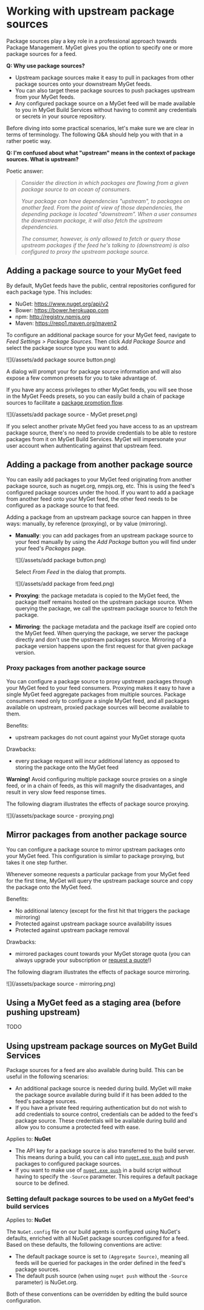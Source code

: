 # Working with upstream package sources

Package sources play a key role in a professional approach towards Package Management. MyGet gives you the option to specify one or more package sources for a feed. 

**Q: Why use package sources?**

* Upstream package sources make it easy to pull in packages from other package sources onto your downstream MyGet feeds. 
* You can also target these package sources to push packages upstream from your MyGet feeds.
* Any configured package source on a MyGet feed will be made available to you in MyGet Build Services without having to commit any credentials or secrets in your source repository.

Before diving into some practical scenarios, let's make sure we are clear in terms of terminology. The following Q&A should help you with that in a rather poetic way.

**Q: I'm confused about what "upstream" means in the context of package sources. What is upstream?**

Poetic answer:

> _Consider the direction in which packages are flowing from a given package source to an ocean of consumers._
> 
> _Your package can have dependencies "upstream", to packages on another feed._
> _From the point of view of those dependencies, the depending package is located "downstream"._
> _When a user consumes the downstream package, it will also fetch the upstream dependencies._
> 
> _The consumer, however, is only allowed to fetch or query those upstream packages if the feed he's talking to (downstream) is also configured to proxy the upstream package source._

## Adding a package source to your MyGet feed

By default, MyGet feeds have the public, central repositories configured for each package type. This includes:

* NuGet: https://www.nuget.org/api/v2
* Bower: https://bower.herokuapp.com
* npm: http://registry.npmjs.org
* Maven: https://repo1.maven.org/maven2

To configure an additional package source for your MyGet feed, navigate to _Feed Settings > Package Sources_. Then click _Add Package Source_ and select the package source type you want to add.

![](/assets/add package source button.png)

A dialog will prompt your for package source information and will also expose a few common presets for you to take advantage of.

If you have any access privileges to other MyGet feeds, you will see those in the MyGet Feeds presets, so you can easily build a chain of package sources to facilitate a [package promotion flow](/how-to/working-with-upstream-package-sources.md#using-a-feed-as-a-staging-area-push-upstream).

![](/assets/add package source - MyGet preset.png)

If you select another private MyGet feed you have access to as an upstream package source, there's no need to provide credentials to be able to restore packages from it on MyGet Build Services. MyGet will impersonate your user account when authenticating against that upstream feed.

## Adding a package from another package source

You can easily add packages to your MyGet feed originating from another package source, such as nuget.org, nmpjs.org, etc. This is using the feed's configured package sources under the hood. If you want to add a package from another feed onto your MyGet feed, the other feed needs to be configured as a package source to that feed.

Adding a package from an upstream package source can happen in three ways: manually, by reference (proxying), or by value (mirroring).
* **Manually**: you can add packages from an upstream package source to your feed manually by using the _Add Package_ button you will find under your feed's _Packages_ page. 

  ![](/assets/add package button.png)

  Select _From Feed_ in the dialog that prompts.

  ![](/assets/add package from feed.png)

* **Proxying**: the package metadata is copied to the MyGet feed, the package itself remains hosted on the upstream package source. When querying the package, we call the upstream package source to fetch the package.
* **Mirroring**: the package metadata and the package itself are copied onto the MyGet feed. When querying the package, we server the package directly and don't use the upstream packages source. Mirroring of a package version happens upon the first request for that given package version.

### Proxy packages from another package source

You can configure a package source to proxy upstream packages through your MyGet feed to your feed consumers. Proxying makes it easy to have a single MyGet feed aggregate packages from multiple sources. Package consumers need only to configure a single MyGet feed, and all packages available on upstream, proxied package sources will become available to them.

Benefits:
* upstream packages do not count against your MyGet storage quota

Drawbacks:
* every package request will incur additional latency as opposed to storing the package onto the MyGet feed

<p class="alert alert-warning">
<strong>Warning!</strong> Avoid configuring multiple package source proxies on a single feed, or in a chain of feeds, as this will magnify the disadvantages, and result in very slow feed response times.
</p>

The following diagram illustrates the effects of package source proxying.

![](/assets/package source - proxying.png)

## Mirror packages from another package source

You can configure a package source to mirror upstream packages onto your MyGet feed. This configuration is similar to package proxying, but takes it one step further.

Whenever someone requests a particular package from your MyGet feed for the first time, MyGet will query the upstream package source and copy the package onto the MyGet feed.

Benefits:
* No additional latency (except for the first hit that triggers the package mirroring)
* Protected against upstream package source availability issues
* Protected against upstream package removal

Drawbacks:
* mirrored packages count towards your MyGet storage quota (you can always upgrade your subscription or <a href="mailto:support@myget.org">request a quote</a>!)

The following diagram illustrates the effects of package source mirroring.

![](/assets/package source - mirroring.png)

## Using a MyGet feed as a staging area (before pushing upstream)

TODO

## Using upstream package sources on MyGet Build Services

Package sources for a feed are also available during build. This can be useful in the following scenarios:

* An additional package source is needed during build. MyGet will make the package source available during build if it has been added to the feed's package sources.
* If you have a private feed requiring authentication but do not wish to add credentials to source control, credentials can be added to the feed's package source. These credentials will be available during build and allow you to consume a protected feed with ease.

<p class="alert alert-info">
    Applies to: <strong>NuGet</strong>
</p>

* The API key for a package source is also transferred to the build server. This means during a build, you can call into [`nuget.exe push`](https://docs.microsoft.com/en-us/nuget/tools/nuget-exe-cli-reference#push) and push packages to configured package sources.
* If you want to make use of [`nuget.exe push`](https://docs.microsoft.com/en-us/nuget/tools/nuget-exe-cli-reference#push) in a build script without having to specify the `-Source` parameter. This requires a default package source to be defined.

### Setting default package sources to be used on a MyGet feed's build services

<p class="alert alert-info">
    Applies to: <strong>NuGet</strong>
</p>

The `NuGet.config` file on our build agents is configured using NuGet's defaults, enriched with all NuGet package sources configured for a feed. Based on these defaults, the following conventions are active:

* The default package source is set to `(Aggregate Source)`, meaning all feeds will be queried for packages in the order defined in the feed's package sources.
* The default push source (when using `nuget push` without the `-Source` parameter) is NuGet.org.

Both of these conventions can be overridden by editing the build source configuration.